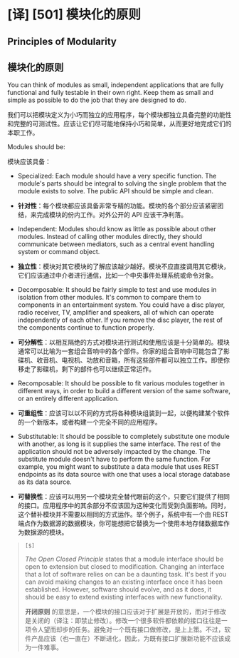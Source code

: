 # [译] [501] 模块化的原则

## Principles of Modularity

## 模块化的原则

You can think of modules as small, independent applications that are fully functional and fully testable in their own right. Keep them as small and simple as possible to do the job that they are designed to do.

我们可以把模块定义为小巧而独立的应用程序，每个模块都独立具备完整的功能性和完整的可测试性。应该让它们尽可能地保持小巧和简单，从而更好地完成它们的本职工作。

Modules should be:

模块应该具备：

* Specialized: Each module should have a very specific function. The module's parts should be integral to solving the single problem that the module exists to solve. The public API should be simple and clean.

* **针对性**：每个模块都应该具备非常专精的功能。模块的各个部分应该紧密团结，来完成模块的份内工作。对外公开的 API 应该干净利落。

* Independent: Modules should know as little as possible about other modules. Instead of calling other modules directly, they should communicate between mediators, such as a central event handling system or command object.

* **独立性**：模块对其它模块的了解应该越少越好。模块不应直接调用其它模块，它们应该通过中介者进行通信，比如一个中央事件处理系统或命令对象。

* Decomposable: It should be fairly simple to test and use modules in isolation from other modules. It's common to compare them to components in an entertainment system. You could have a disc player, radio receiver, TV, amplifier and speakers, all of which can operate independently of each other. If you remove the disc player, the rest of the components continue to function properly.

* **可分解性**：以相互隔绝的方式对模块进行测试和使用应该是十分简单的。模块通常可以比喻为一套组合音响中的各个部件。你家的组合音响中可能包含了影碟机、收音机、电视机、功放和音箱，所有这些部件都可以独立工作。即使你移走了影碟机，剩下的部件也可以继续正常运作。

* Recomposable: It should be possible to fit various modules together in different ways, in order to build a different version of the same software, or an entirely different application.

* **可重组性**：应该可以以不同的方式将各种模块组装到一起，以便构建某个软件的一个新版本，或者构建一个完全不同的应用程序。

* Substitutable: It should be possible to completely substitute one module with another, as long is it supplies the same interface. The rest of the application should not be adversely impacted by the change. The substitute module doesn't have to perform the same function. For example, you might want to substitute a data module that uses REST endpoints as its data source with one that uses a local storage database as its data source.

* **可替换性**：应该可以用另一个模块完全替代眼前的这个，只要它们提供了相同的接口。应用程序中的其余部分不应该因为这种变化而受到负面影响。同时，这个替补模块并不需要以相同的方式运作。举个例子，系统中有一个由 REST 端点作为数据源的数据模块，你可能想把它替换为一个使用本地存储数据库作为数据源的模块。

> `[$]`
>
> _The Open Closed Principle_ states that a module interface should be open to extension but closed to modification. Changing an interface that a lot of software relies on can be a daunting task. It's best if you can avoid making changes to an existing interface once it has been established. However, software should evolve, and as it does, it should be easy to extend existing interfaces with new functionality.
>
> **开闭原则** 的意思是，一个模块的接口应该对于扩展是开放的，而对于修改是关闭的（译注：即禁止修改）。修改一个很多软件都依赖的接口往往是一项令人望而却步的任务。避免对一个既有接口做修改，是上上策。不过，软件产品应该（也一直在）不断进化，因此，为既有接口扩展新功能不应该成为一件难事。
